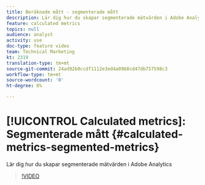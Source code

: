```yaml
---
title: Beräknade mått - segmenterade mått
description: Lär dig hur du skapar segmenterade mätvärden i Adobe Analytics
feature: calculated metrics
topics: null
audience: analyst
activity: use
doc-type: feature video
team: Technical Marketing
kt: 2319
translation-type: tm+mt
source-git-commit: 24ad92b0ccdf1112e3ed4a0968cd47db757598c3
workflow-type: tm+mt
source-wordcount: '0'
ht-degree: 0%

---
```



# [!UICONTROL Calculated metrics]: Segmenterade mått {#calculated-metrics-segmented-metrics}

Lär dig hur du skapar segmenterade mätvärden i Adobe Analytics

>[!VIDEO](https://video.tv.adobe.com/v/25409/?quality=12)
